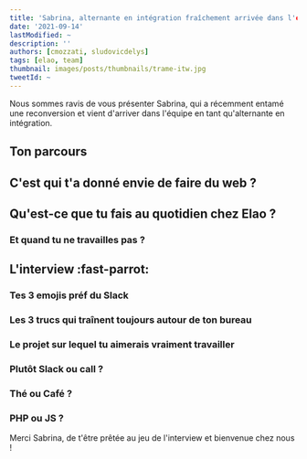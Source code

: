 ```yaml
---
title: 'Sabrina, alternante en intégration fraîchement arrivée dans l'équipe ✨'
date: '2021-09-14' 
lastModified: ~ 
description: ''
authors: [cmozzati, sludovicdelys]
tags: [elao, team]
thumbnail: images/posts/thumbnails/trame-itw.jpg
tweetId: ~ 
---
```


Nous sommes ravis de vous présenter Sabrina, qui a récemment entamé une reconversion et vient d'arriver dans l'équipe en tant qu'alternante en intégration. 

## Ton parcours

## C'est qui t'a donné envie de faire du web ?

## Qu'est-ce que tu fais au quotidien chez Elao ? 

### Et quand tu ne travailles pas ?

## L'interview :fast-parrot: 

### Tes 3 emojis préf du Slack

### Les 3 trucs qui traînent toujours autour de ton bureau

### Le projet sur lequel tu aimerais vraiment travailler

### Plutôt Slack ou call ?

### Thé ou Café ?

### PHP ou JS ?


Merci Sabrina, de t'être prêtée au jeu de l'interview et bienvenue chez nous !
